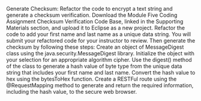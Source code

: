 Generate Checksum: Refactor the code to encrypt a text string and generate a checksum verification.
Download the Module Five Coding Assignment Checksum Verification Code Base, linked in the Supporting Materials section, and upload it to Eclipse as a new project. Refactor the code to add your first name and last name as a unique data string. You will submit your refactored code for your instructor to review. Then generate the checksum by following these steps:
Create an object of MessageDigest class using the java.security.MessageDigest library.
Initialize the object with your selection for an appropriate algorithm cipher.
Use the digest() method of the class to generate a hash value of byte type from the unique data string that includes your first name and last name.
Convert the hash value to hex using the bytesToHex function.
Create a RESTFul route using the @RequestMapping method to generate and return the required information, including the hash value, to the secure web browser.